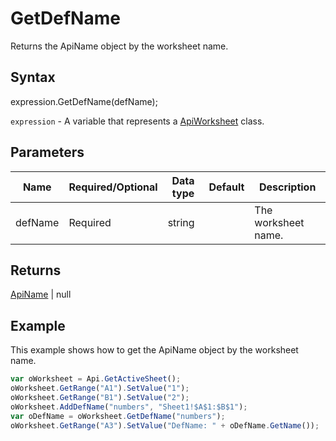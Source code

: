 # GetDefName

Returns the ApiName object by the worksheet name.

## Syntax

expression.GetDefName(defName);

`expression` - A variable that represents a [ApiWorksheet](../ApiWorksheet.md) class.

## Parameters

| **Name** | **Required/Optional** | **Data type** | **Default** | **Description** |
| ------------- | ------------- | ------------- | ------------- | ------------- |
| defName | Required | string |  | The worksheet name. |

## Returns

[ApiName](../../ApiName/ApiName.md) | null

## Example

This example shows how to get the ApiName object by the worksheet name.

```javascript
var oWorksheet = Api.GetActiveSheet();
oWorksheet.GetRange("A1").SetValue("1");
oWorksheet.GetRange("B1").SetValue("2");
oWorksheet.AddDefName("numbers", "Sheet1!$A$1:$B$1");
var oDefName = oWorksheet.GetDefName("numbers");
oWorksheet.GetRange("A3").SetValue("DefName: " + oDefName.GetName());
```
